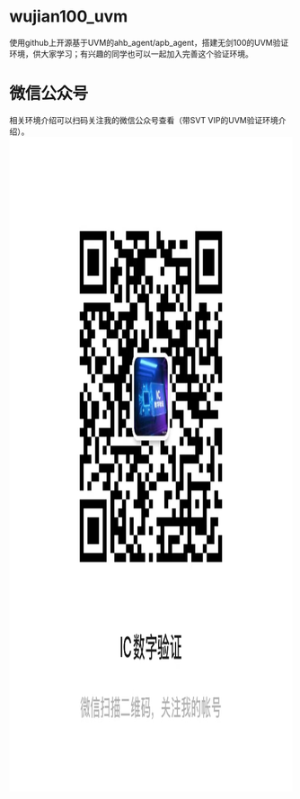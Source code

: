 # wujian100_uvm
使用github上开源基于UVM的ahb_agent/apb_agent，搭建无剑100的UVM验证环境，供大家学习；有兴趣的同学也可以一起加入完善这个验证环境。


# 微信公众号
相关环境介绍可以扫码关注我的微信公众号查看（带SVT VIP的UVM验证环境介绍）。
<img src="https://github.com/IC-Design-Verify/wujian100_uvm/blob/main/images/wxgzh.jpg" width="1170" height="1164" alt="wxgzh" align=center/>
